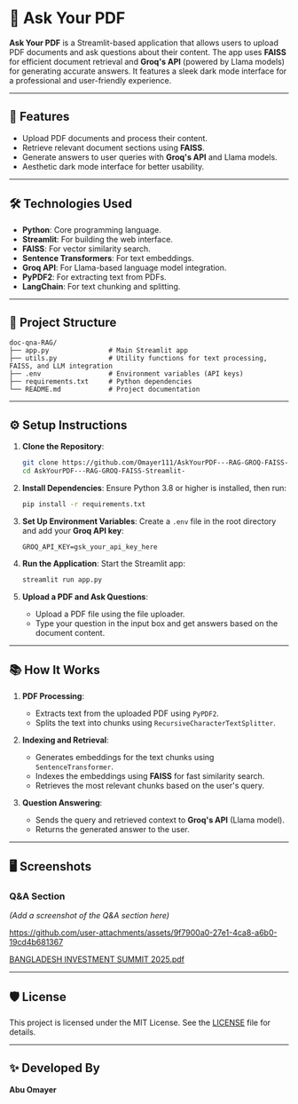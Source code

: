 # 📄 Ask Your PDF

**Ask Your PDF** is a Streamlit-based application that allows users to upload PDF documents and ask questions about their content. The app uses **FAISS** for efficient document retrieval and **Groq's API** (powered by Llama models) for generating accurate answers. It features a sleek dark mode interface for a professional and user-friendly experience.

---

## 🚀 Features

- Upload PDF documents and process their content.
- Retrieve relevant document sections using **FAISS**.
- Generate answers to user queries with **Groq's API** and Llama models.
- Aesthetic dark mode interface for better usability.

---

## 🛠️ Technologies Used

- **Python**: Core programming language.
- **Streamlit**: For building the web interface.
- **FAISS**: For vector similarity search.
- **Sentence Transformers**: For text embeddings.
- **Groq API**: For Llama-based language model integration.
- **PyPDF2**: For extracting text from PDFs.
- **LangChain**: For text chunking and splitting.

---

## 📂 Project Structure

```
doc-qna-RAG/
├── app.py               # Main Streamlit app
├── utils.py             # Utility functions for text processing, FAISS, and LLM integration
├── .env                 # Environment variables (API keys)
├── requirements.txt     # Python dependencies
└── README.md            # Project documentation
```

---

## ⚙️ Setup Instructions

1. **Clone the Repository**:
   ```bash
   git clone https://github.com/Omayer111/AskYourPDF---RAG-GROQ-FAISS-Streamlit-.git
   cd AskYourPDF---RAG-GROQ-FAISS-Streamlit-
   ```

2. **Install Dependencies**:
   Ensure Python 3.8 or higher is installed, then run:
   ```bash
   pip install -r requirements.txt
   ```

3. **Set Up Environment Variables**:
   Create a `.env` file in the root directory and add your **Groq API key**:
   ```properties
   GROQ_API_KEY=gsk_your_api_key_here
   ```

4. **Run the Application**:
   Start the Streamlit app:
   ```bash
   streamlit run app.py
   ```

5. **Upload a PDF and Ask Questions**:
   - Upload a PDF file using the file uploader.
   - Type your question in the input box and get answers based on the document content.

---

## 📚 How It Works

1. **PDF Processing**:
   - Extracts text from the uploaded PDF using `PyPDF2`.
   - Splits the text into chunks using `RecursiveCharacterTextSplitter`.

2. **Indexing and Retrieval**:
   - Generates embeddings for the text chunks using `SentenceTransformer`.
   - Indexes the embeddings using **FAISS** for fast similarity search.
   - Retrieves the most relevant chunks based on the user's query.

3. **Question Answering**:
   - Sends the query and retrieved context to **Groq's API** (Llama model).
   - Returns the generated answer to the user.

---

## 🖥️ Screenshots


### Q&A Section
*(Add a screenshot of the Q&A section here)*


https://github.com/user-attachments/assets/9f7900a0-27e1-4ca8-a6b0-19cd4b681367




[BANGLADESH INVESTMENT SUMMIT 2025.pdf](https://file.mofa.gov.bd/media/6f16aa9a-6de9-46b7-b923-43a6c4b935a5/BANGLADESH%20INVESTMENT%20SUMMIT%202025.pdf)



---

## 🛡️ License

This project is licensed under the MIT License. See the [LICENSE](LICENSE) file for details.

---

## ✨ Developed By

**Abu Omayer**
